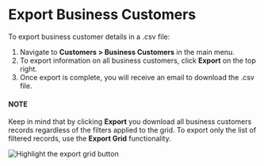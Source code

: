 # Export Business Customers

To export business customer details in a .csv file:

1. Navigate to **Customers > Business Customers** in the main menu.
2. To export information on all business customers, click **Export** on the top right.
3. Once export is complete, you will receive an email to download the .csv file.

#### NOTE
Keep in mind that by clicking **Export** you download all business customers records regardless of the filters applied to the grid. To export only the list of filtered records, use the **Export Grid** functionality.

![Highlight the export grid button](user/img/getting_started/export_import/export_grid_bc.png)
